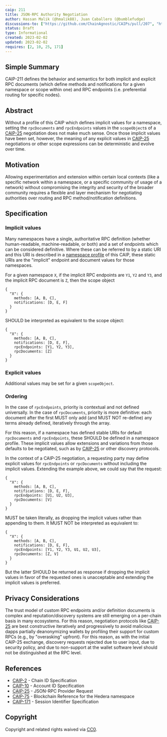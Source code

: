 ```yaml
---
caip: 211
title: JSON-RPC Authority Negotiation
author: Hassan Malik (@hmalik88), Juan Caballero (@bumblefudge)
discussions-to: ["https://github.com/ChainAgnostic/CAIPs/pull/207", "https://github.com/ChainAgnostic/CAIPs/pull/211"]
status: Draft
type: Informational
created: 2023-02-02
updated: 2023-02-02
requires: [2, 10, 25, 171]
---
```


## Simple Summary

CAIP-211 defines the behavior and semantics for both implicit and explicit RPC
documents (which define methods and notifications for a given namespace or scope
within one) and RPC endpoints (i.e. preferential routing for specific nodes). 

## Abstract

Without a profile of this CAIP which defines implicit values for a namespace,
setting the `rpcDocuments` and `rpcEndpoints` values in the `scopeObject`s of a
[CAIP-25][] negotiation does not make much sense. Once those implicit values
have been set, however, the meaning of any explicit values in [CAIP-25][]
negotiations or other scope expressions can be deterministic and evolve over
time.

## Motivation

Allowing experimentation and extension within certain local contexts (like a
specific network within a namespace, or a specific community of usage of a
network) without compromising the integrity and security of the broader
community requires a flexible and layer mechanism for negotiating authorities
over routing and RPC method/notification definitions. 

## Specification

### Implicit values

Many namespaces have a single, authoritative RPC definition (whether
human-readable, machine-readable, or both) and a set of endpoints which can be
considered definitive. Where these can be referred to by a static URI and this
URI is described in a [namespace profile][namespaces] of this CAIP, these static
URIs are the "implicit" endpoint and document values for those namespaces.

For a given namespace `X`, if the implicit RPC endpoints are `Y1`, `Y2` and
`Y3`, and the implicit RPC document is `Z`, then the scope object

```jsonc
{
  "X": {
    methods: [A, B, C],
    notifications: [D, E, F]
  }
}
```

SHOULD be interpreted as equivalent to the scope object: 

```jsonc
{
  "X": {
    methods: [A, B, C],
    notifications: [D, E, F],
    rpcEndpoints: [Y1, Y2, Y3],
    rpcDocuments: [Z]
  }
}
```

### Explicit values

Additional values may be set for a given `scopeObject`. 

### Ordering 

In the case of `rpcEndpoints`, priority is contextual and not defined
universally. In the case of `rpcDocuments`, priority is more definitive: each
document after the first MUST only add (and MUST NOT re-define) any terms
already defined, iteratively through the array.

For this reason, if a namespace has defined stable URIs for default
`rpcDocuments` and `rpcEndpoints`, these SHOULD be defined in a namespace
profile. These implicit values allow extensions and variations from those
defaults to be negotiated, such as by [CAIP-25][] or other discovery protocols.

In the context of a CAIP-25 negotiation, a requesting party may define explicit
values for `rpcEndpoints` or `rpcDocuments` without including the implicit
values. Extending the example above, we could say that the request:

```jsonc
{
  "X": {
    methods: [A, B, C],
    notifications: [D, E, F],
    rpcEndpoints: [U1, U2, U3],
    rpcDocuments: [V]
  }
}
```
MUST be taken literally, as dropping the implicit values rather than appending
to them. It MUST NOT be interpreted as equivalent to:

```jsonc
{
  "X": {
    methods: [A, B, C],
    notifications: [D, E, F],
    rpcEndpoints: [Y1, Y2, Y3, U1, U2, U3],
    rpcDocuments: [Z, V]
  }
}
```

But the latter SHOULD be returned as response if dropping the implicit values in
favor of the requested ones is unacceptable and extending the implicit values is
preferred. 

## Privacy Considerations

The trust model of custom RPC endpoints and/or definition documents is complex
and reputation/discovery systems are still emerging on a per-chain basis in many
ecosystems. For this reason, negotiation protocols like [CAIP-25][] are best
constructive iteratively and progressively to avoid malicious dapps partially
deanonymizing wallets by profiling their support for custom RPCs (e.g., by
"overasking" upfront).  For this reason, as with the initial CAIP-25 exchange,
discovery requests rejected due to user input, due to security policy, and due
to non-support at the wallet software level should not be distinguished at the
RPC level.

## References

- [CAIP-2][] - Chain ID Specification
- [CAIP-10][] - Account ID Specification
- [CAIP-25][] - JSON-RPC Provider Request
- [CAIP-75][] - Blockchain Reference for the Hedera namespace
- [CAIP-171][] - Session Identifier Specification

[CAIP-2]: https://chainagnostic.org/CAIPs/caip-2
[CAIP-10]: https://chainagnostic.org/CAIPs/caip-10
[CAIP-25]: https://chainagnostic.org/CAIPs/caip-25
[CAIP-75]: https://chainagnostic.org/CAIPs/caip-75
[CAIP-104]: https://chainagnostic.org/CAIPs/caip-104
[CAIP-171]: https://chainagnostic.org/CAIPs/caip-171
[namespaces]: https://namespaces.chainagnostic.org
[RFC3339]: https://datatracker.ietf.org/doc/html/rfc3339#section-5.6
[CAIP-170]: https://chainagnostic.org/CAIPs/caip-170

## Copyright

Copyright and related rights waived via [CC0](../LICENSE).
